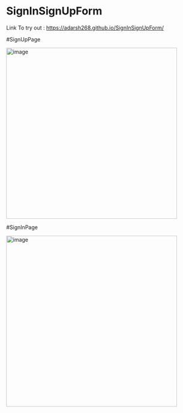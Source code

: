 # SignInSignUpForm

Link To try out :  https://adarsh268.github.io/SignInSignUpForm/

#SignUpPage

<img width="455" alt="image" src="https://github.com/adarsh268/SignInSignUpForm/assets/109815491/cdb26d3d-e4b6-4cd4-91b0-fd9e8e1e0ecc">

#SignInPage

<img width="455" alt="image" src="https://github.com/adarsh268/SignInSignUpForm/assets/109815491/25f44d4b-0983-40f7-b70a-3b0a26052bc5">
